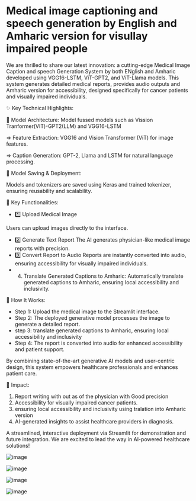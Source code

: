 # Medical image captioning and speech generation by English and Amharic version for visullay impaired people
We are thrilled to share our latest innovation: a cutting-edge Medical Image Caption and speech Generation System  by both ENglish and Amharic developed using VGG16-LSTM, ViT-GPT2, and ViT-Llama models. This system generates detailed medical reports,  provides audio outputs  and Amharic version for accessibility, designed specifically for cancer patients and visually impaired individuals.

✨ Key Technical Highlights:

🔹 Model Architecture: Model fussed models such as Vission Tranformer(VIT)-GPT2(LLM) and VGG16-LSTM 

=> Feature Extraction: VGG16 and Vision Transformer (ViT) for image features.

=> Caption Generation: GPT-2, Llama and LSTM for natural language processing.

🔹 Model Saving & Deployment:

Models and tokenizers are saved using Keras and trained tokenizer, ensuring reusability and scalability.

🌟 Key Functionalities:
- 1️⃣ Upload Medical Image

Users can upload images directly to the interface.
- 2️⃣ Generate Text Report
The AI generates physician-like medical image reports with precision.
- 3️⃣ Convert Report to Audio
Reports are instantly converted into audio, ensuring accessibility for visually impaired individuals.
- 4. Translate Generated Captions to Amharic:
Automatically translate generated captions to Amharic, ensuring local accessibility and inclusivity.

🔄 How It Works:
- Step 1: Upload the medical image to the Streamlit interface.
- Step 2: The deployed generative model processes the image to generate a detailed report.
- step 3: translate generated captions to Amharic, ensuring local accessibility and inclusivity
- Step 4: The report is converted into audio for enhanced accessibility and patient support.
  

By combining state-of-the-art generative AI models and user-centric design, this system empowers healthcare professionals and enhances patient care.

🎯 Impact:
1. Report writing with out  as of the physician with Good precision
2. Accessibility for visually impaired cancer patients.
3.  ensuring local accessibility and inclusivity using tralation into Amharic version
4. AI-generated insights to assist healthcare providers in diagnosis.
   
A streamlined, interactive deployment via Streamlit for demonstration and future integration.
We are excited to lead the way in AI-powered healthcare solutions!

![image](https://github.com/user-attachments/assets/6c55377a-0556-4605-9841-b550f37547db)

![image](https://github.com/user-attachments/assets/a2dca0b5-8a62-489a-8265-62f989a517a9)

![image](https://github.com/user-attachments/assets/bd817452-b7ce-403b-9f8d-c75f52dcd270)

![image](https://github.com/user-attachments/assets/eafa62f1-b53f-4090-a4e5-ab0af0c0d223)

